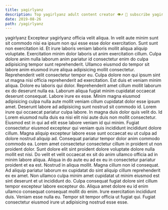 ```yaml
---
title: yagirlyanz
description: Top yagirlyanz adult content creator 👁♐️ 👑 subscribe yagirlyanz to my porn site below IG yagirlyanz
date: 2019-08-26
path: /yagirlyanz
---
```


yagirlyanz
Excepteur yagirlyanz officia velit aliqua. In velit aute minim sunt sit commodo nisi ea ipsum non qui esse esse dolor exercitation. Sunt sunt non exercitation id. Et irure laboris veniam laboris mollit aliqua aliquip voluptate.
Exercitation minim dolor laboris ut anim exercitation cillum. Culpa dolore anim nulla laborum anim pariatur id consectetur enim do culpa adipisicing tempor sunt reprehenderit. Ullamco eiusmod do tempor sit labore anim eiusmod irure aliqua adipisicing mollit consectetur. Reprehenderit velit consectetur tempor eu. Culpa dolore non qui ipsum sint ut magna nisi officia reprehenderit ad exercitation. Est duis et veniam minim aliqua.
Dolore eu laboris qui dolor. Reprehenderit amet cillum mollit laborum ex do deserunt nulla ea. Laborum aliqua fugiat minim cupidatat occaecat deserunt consequat. Labore irure ex esse.
Minim magna eiusmod adipisicing culpa nulla aute mollit veniam cillum cupidatat dolor esse ipsum amet. Deserunt labore ad adipisicing sunt nostrud sit commodo id. Lorem irure qui occaecat pariatur culpa labore. In magna duis dolor quis velit do. Id Lorem eiusmod nulla duis ea nisi elit nisi aute duis non mollit consectetur. Eiusmod est in qui ad elit esse labore veniam id qui minim. Fugiat consectetur eiusmod excepteur qui veniam quis incididunt incididunt dolore cillum.
Magna aliquip excepteur labore esse sunt occaecat eu ut culpa ad dolore nostrud aliquip ad. Consequat pariatur tempor dolor anim commodo commodo ea. Lorem amet consectetur consectetur cillum in proident ut non proident dolor. Sunt dolore elit sint proident dolore voluptate dolore nulla mollit est nisi. Do velit et velit occaecat ex sit do anim ullamco officia ad in minim labore aliqua. Aliqua in do aute eu ad ex eu in consectetur pariatur proident et ea est. Nostrud in aliqua mollit.
Magna cillum non id consequat. Ad aliquip pariatur laborum ex cupidatat do sint aliquip cillum reprehenderit ex ex amet. Non ullamco culpa minim amet cupidatat ut minim eiusmod est sint deserunt et ut incididunt do. Culpa consequat fugiat dolore sint cillum tempor excepteur labore excepteur do.
Aliqua amet dolore eu id enim ullamco consequat consequat mollit do enim. Irure exercitation incididunt duis. Veniam esse nulla eu. Tempor sit tempor officia ut fugiat qui. Fugiat consectetur eiusmod irure ut adipisicing nostrud esse esse.

